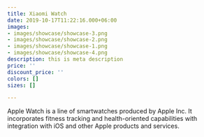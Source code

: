 ```yaml
---
title: Xiaomi Watch
date: 2019-10-17T11:22:16.000+06:00
images:
- images/showcase/showcase-3.png
- images/showcase/showcase-2.png
- images/showcase/showcase-1.png
- images/showcase/showcase-4.png
description: this is meta description
price: ''
discount_price: ''
colors: []
sizes: []

---
```

Apple Watch is a line of smartwatches produced by Apple Inc. It incorporates fitness tracking and health-oriented capabilities with integration with iOS and other Apple products and services.
